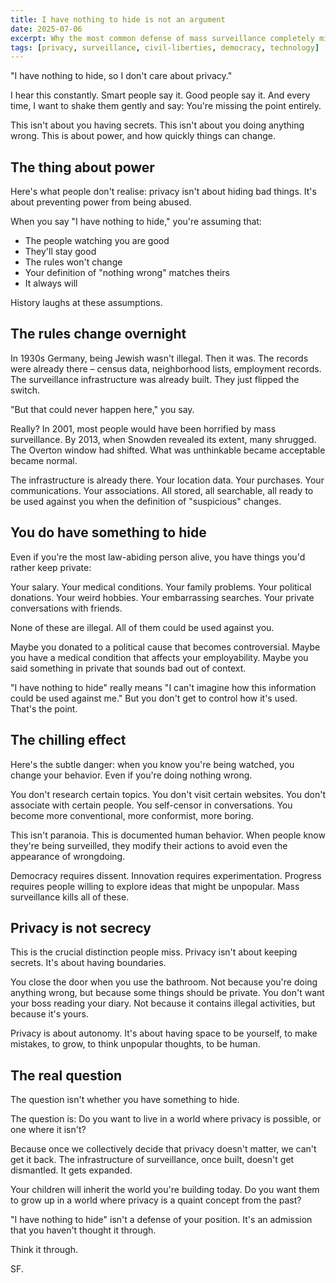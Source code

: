 ```yaml
---
title: I have nothing to hide is not an argument
date: 2025-07-06
excerpt: Why the most common defense of mass surveillance completely misses the point about privacy, power, and the world we're building for future generations.
tags: [privacy, surveillance, civil-liberties, democracy, technology]
---
```


"I have nothing to hide, so I don't care about privacy."

I hear this constantly. Smart people say it. Good people say it. And every time, I want to shake them gently and say: You're missing the point entirely.

This isn't about you having secrets. This isn't about you doing anything wrong. This is about power, and how quickly things can change.

## The thing about power

Here's what people don't realise: privacy isn't about hiding bad things. It's about preventing power from being abused.

When you say "I have nothing to hide," you're assuming that:
- The people watching you are good
- They'll stay good
- The rules won't change
- Your definition of "nothing wrong" matches theirs
- It always will

History laughs at these assumptions.

## The rules change overnight

In 1930s Germany, being Jewish wasn't illegal. Then it was. The records were already there – census data, neighborhood lists, employment records. The surveillance infrastructure was already built. They just flipped the switch.

"But that could never happen here," you say.

Really? In 2001, most people would have been horrified by mass surveillance. By 2013, when Snowden revealed its extent, many shrugged. The Overton window had shifted. What was unthinkable became acceptable became normal.

The infrastructure is already there. Your location data. Your purchases. Your communications. Your associations. All stored, all searchable, all ready to be used against you when the definition of "suspicious" changes.

## You do have something to hide

Even if you're the most law-abiding person alive, you have things you'd rather keep private:

Your salary. Your medical conditions. Your family problems. Your political donations. Your weird hobbies. Your embarrassing searches. Your private conversations with friends.

None of these are illegal. All of them could be used against you.

Maybe you donated to a political cause that becomes controversial. Maybe you have a medical condition that affects your employability. Maybe you said something in private that sounds bad out of context.

"I have nothing to hide" really means "I can't imagine how this information could be used against me." But you don't get to control how it's used. That's the point.

## The chilling effect

Here's the subtle danger: when you know you're being watched, you change your behavior. Even if you're doing nothing wrong.

You don't research certain topics. You don't visit certain websites. You don't associate with certain people. You self-censor in conversations. You become more conventional, more conformist, more boring.

This isn't paranoia. This is documented human behavior. When people know they're being surveilled, they modify their actions to avoid even the appearance of wrongdoing.

Democracy requires dissent. Innovation requires experimentation. Progress requires people willing to explore ideas that might be unpopular. Mass surveillance kills all of these.

## Privacy is not secrecy

This is the crucial distinction people miss. Privacy isn't about keeping secrets. It's about having boundaries.

You close the door when you use the bathroom. Not because you're doing anything wrong, but because some things should be private. You don't want your boss reading your diary. Not because it contains illegal activities, but because it's yours.

Privacy is about autonomy. It's about having space to be yourself, to make mistakes, to grow, to think unpopular thoughts, to be human.

## The real question

The question isn't whether you have something to hide.

The question is: Do you want to live in a world where privacy is possible, or one where it isn't?

Because once we collectively decide that privacy doesn't matter, we can't get it back. The infrastructure of surveillance, once built, doesn't get dismantled. It gets expanded.

Your children will inherit the world you're building today. Do you want them to grow up in a world where privacy is a quaint concept from the past?

"I have nothing to hide" isn't a defense of your position. It's an admission that you haven't thought it through.

Think it through.

SF.
